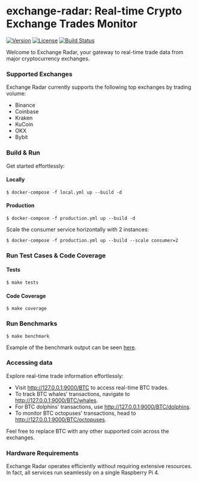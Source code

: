 # exchange-radar: Real-time Crypto Exchange Trades Monitor

[![Version][version-svg]][package-url]
[![License][license-image]][license-url]
[![Build Status][ci-svg]][ci-url]

Welcome to Exchange Radar, your gateway to real-time trade data from major cryptocurrency exchanges.

### Supported Exchanges
Exchange Radar currently supports the following top exchanges by trading volume:
- Binance
- Coinbase
- Kraken
- KuCoin
- OKX
- Bybit

### Build & Run
Get started effortlessly:

#### Locally

    $ docker-compose -f local.yml up --build -d

#### Production

    $ docker-compose -f production.yml up --build -d

Scale the consumer service horizontally with 2 instances:

    $ docker-compose -f production.yml up --build --scale consumer=2

### Run Test Cases & Code Coverage

#### Tests

    $ make tests

#### Code Coverage

    $ make coverage

### Run Benchmarks

    $ make benchmark

Example of the benchmark output can be seen [here](benchmarks/results.out).

### Accessing data
Explore real-time trade information effortlessly:
- Visit http://127.0.0.1:9000/BTC to access real-time BTC trades.
- To track BTC whales' transactions, navigate to http://127.0.0.1:9000/BTC/whales.
- For BTC dolphins' transactions, use http://127.0.0.1:9000/BTC/dolphins.
- To monitor BTC octopuses' transactions, head to http://127.0.0.1:9000/BTC/octopuses.

Feel free to replace BTC with any other supported coin across the exchanges.

### Hardware Requirements
Exchange Radar operates efficiently without requiring extensive resources. In fact, all services run seamlessly on a single Raspberry Pi 4.

<!-- Links -->

<!-- badges -->
[version-svg]: https://img.shields.io/pypi/v/exchange-radar?style=flat-square
[package-url]: https://pypi.org/project/exchange-radar/
[ci-svg]: https://github.com/pantunes/exchange-radar/actions/workflows/ci-cd.yml/badge.svg
[ci-url]: https://github.com/pantunes/exchange-radar/actions/workflows/ci-cd.yml
[license-image]: https://shields.io/badge/license-GNU%20General%20Public%20License%20v3.0-green
[license-url]: LICENSE
